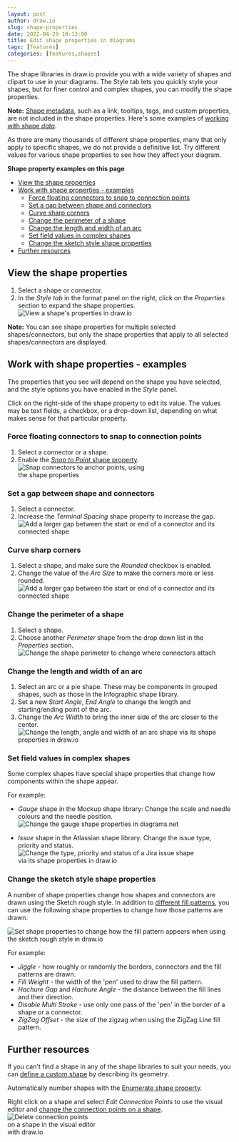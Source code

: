 ```yaml
---
layout: post
author: draw.io
slug: shape-properties
date: 2022-04-29 10:13:00
title: Edit shape properties in diagrams
tags: [features]
categories: [features,shapes]
---
```


The shape libraries in draw.io provide you with a wide variety of shapes and clipart to use in your diagrams. The Style tab lets you quickly style your shapes, but for finer control and complex shapes, you can modify the shape properties. 

**Note:** [Shape metadata](/doc/faq/shape-metadata.html), such as a link, tooltips, tags, and custom properties, are not included in the shape properties. Here's some examples of [working with shape _data_](/blog/shape-data.html).

As there are many thousands of different shape properties, many that only apply to specific shapes, we do not provide a definitive list. Try different values for various shape properties to see how they affect your diagram.

**Shape property examples on this page**
- [View the shape properties](#view-the-shape-properties)
- [Work with shape properties - examples](#work-with-shape-properties---examples)
  - [Force floating connectors to snap to connection points](#force-floating-connectors-to-snap-to-connection-points)
  - [Set a gap between shape and connectors](#set-a-gap-between-shape-and-connectors)
  - [Curve sharp corners](#curve-sharp-corners)
  - [Change the perimeter of a shape](#change-the-perimeter-of-a-shape)
  - [Change the length and width of an arc](#change-the-length-and-width-of-an-arc)
  - [Set field values in complex shapes](#set-field-values-in-complex-shapes)
  - [Change the sketch style shape properties](#change-the-sketch-style-shape-properties)
- [Further resources](#further-resources)


## View the shape properties

1. Select a shape or connector.
2. In the _Style tab_ in the format panel on the right, click on the _Properties_ section to expand the shape properties. 
<br /><img src="/assets/img/blog/shape-properties.png" style="width=100%;max-width:400px;height:auto;" alt="View a shape's properties in draw.io"> 

**Note:** You can see shape properties for multiple selected shapes/connectors, but only the shape properties that apply to all selected shapes/connectors are displayed.

## Work with shape properties - examples

The properties that you see will depend on the shape you have selected, and the style options you have enabled in the _Style_ panel.

Click on the right-side of the shape property to edit its value. The values may be text fields, a checkbox, or a drop-down list, depending on what makes sense for that particular property.

### Force floating connectors to snap to connection points

1. Select a connector or a shape.
2. Enable the [_Snap to Point_ shape property](/doc/faq/snap-to-point.html).
<br /><img src="/assets/img/blog/snap-to-point-shape-properties.gif"  style="width=100%;max-width:300px;height:auto;" alt="Snap connectors to anchor points, using the shape properties">

### Set a gap between shape and connectors

1. Select a connector.
2. Increase the _Terminal Spacing_ shape property to increase the gap. 
<br /><img src="/assets/img/blog/shape-property-terminal-spacing.png" style="max-width:100%;height:auto;" alt="Add a larger gap between the start or end of a connector and its connected shape">

### Curve sharp corners

1. Select a shape, and make sure the _Rounded_ checkbox is enabled.
2. Change the value of the _Arc Size_ to make the corners more or less rounded. 
<br /><img src="/assets/img/blog/shape-property-arc-size.png" style="max-width:100%;height:auto;" alt="Add a larger gap between the start or end of a connector and its connected shape">


### Change the perimeter of a shape

1. Select a shape.
2. Choose another _Perimeter_ shape from the drop down list in the _Properties_ section.
<br /><img src="/assets/img/blog/shape-perimeter.gif" style="max-width:100%;height:auto;" alt="Change the shape perimeter to change where connectors attach">

### Change the length and width of an arc

1. Select an arc or a pie shape. These may be components in grouped shapes, such as those in the Infographic shape library.
2. Set a new _Start Angle_, _End Angle_ to change the length and starting/ending point of the arc.
3. Change the _Arc Width_ to bring the inner side of the arc closer to the center. 
<br /><img src="/assets/img/blog/shape-properties-arc.png" style="width=100%;max-width:500px;height:auto;" alt="Change the length, angle and width of an arc shape via its shape properties in draw.io">

### Set field values in complex shapes

Some complex shapes have special shape properties that change how components within the shape appear. 

For example: 
* _Gauge_ shape in the Mockup shape library: Change the scale and needle colours and the needle position. 
<br /><img src="/assets/img/blog/shape-properties-gauge.png" style="width=100%;max-width:500px;height:auto;" alt="Change the gauge shape properties in diagrams.net">

* _Issue_ shape in the Atlassian shape library: Change the issue type, priority and status. 
<br /><img src="/assets/img/blog/shape-properties-issue.gif" style="width=100%;max-width:400px;height:auto;" alt="Change the type, priority and status of a Jira issue shape via its shape properties in draw.io">

### Change the sketch style shape properties

A number of shape properties change how shapes and connectors are drawn using the Sketch rough style. In addition to [different fill patterns](/doc/faq/sketch-style-fill-patterns.html), you can use the following shape properties to change how those patterns are drawn.

<img src="/assets/img/blog/shape-properties-sketch-style.png" style="max-width:100%;height:auto;" alt="Set shape properties to change how the fill pattern appears when using the sketch rough style in draw.io">

For example:

* _Jiggle_ - how roughly or randomly the borders, connectors and the fill patterns are drawn.
* _Fill Weight_ - the width of the 'pen' used to draw the fill pattern.
* _Hachure Gap_ and _Hachure Angle_ - the distance between the fill lines and their direction.
* _Disable Multi Stroke_ - use only one pass of the 'pen' in the border of a shape or a connector.
* _ZigZag Offset_ - the size of the zigzag when using the ZigZag Line fill pattern.


## Further resources

If you can't find a shape in any of the shape libraries to suit your needs, you can [define a custom shape](/doc/faq/custom-shapes.html) by describing its geometry. 

Automatically number shapes with the [Enumerate shape property](/blog/number-shapes.html).

Right click on a shape and select _Edit Connection Points_ to use the visual editor and [change the connection points on a shape](/blog/edit-connection-points.html).
<br /><img src="/assets/img/blog/connection-points-delete.png" style="width=100%;max-width:200px;height:auto;" alt="Delete connection points on a shape in the visual editor with draw.io">